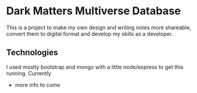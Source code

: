 # Dark Matters Multiverse Database 
This is a project to make my own design and writing notes more shareable, convert them to digital format and develop my skills as a developer.

## Technologies
I used mostly bootstrap and mongo with a little node/express to get this running.
Currently 
- more info to come
